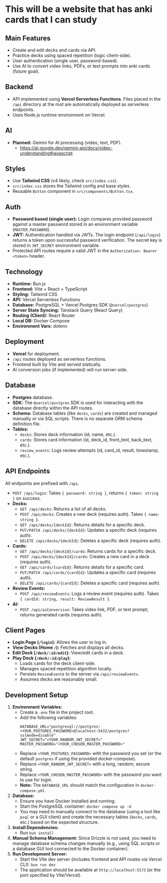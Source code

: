 # This will be a website that has anki cards that I can study

## Main Features

- Create and edit decks and cards via API.
- Practice decks using spaced repetition (logic client-side).
- User authentication (single user, password-based).
- Use AI to convert video links, PDFs, or text prompts into anki cards (future goal).

## Backend

- API implemented using **Vercel Serverless Functions**. Files placed in the `/api` directory at the root are automatically deployed as serverless endpoints.
- Uses Node.js runtime environment on Vercel.

## AI

- **Planned:** Gemini for AI processing (video, text, PDF).
  - <https://ai.google.dev/gemini-api/docs/video-understanding#javascript>

## Styles

- Use **Tailwind CSS** (v4 likely, check `src/index.css`).
- `src/index.css` stores the Tailwind config and base styles.
- Reusable `Button` component in `src/components/Button.tsx`.

## Auth

- **Password based (single user):** Login compares provided password against a master password stored in an environment variable (`MASTER_PASSWORD`).
- **JWT:** Authentication handled via JWTs. The login endpoint (`/api/login`) returns a token upon successful password verification. The secret key is stored in `JWT_SECRET` environment variable.
- Protected API routes require a valid JWT in the `Authorization: Bearer <token>` header.

## Technology

- **Runtime:** Bun.js
- **Frontend:** Vite + React + TypeScript
- **Styling:** Tailwind CSS
- **API:** Vercel Serverless Functions
- **Database:** PostgreSQL + Vercel Postgres SDK (`@vercel/postgres`)
- **Server State Syncing:** Tanstack Query (React Query)
- **Routing (Client):** React Router
- **Local DB:** Docker Compose
- **Environment Vars:** dotenv

## Deployment

- **Vercel** for deployment.
- `/api` routes deployed as serverless functions.
- Frontend built by Vite and served statically.
- AI conversion jobs (if implemented) will run server-side.

## Database

- **Postgres** database.
- **SDK:** The `@vercel/postgres` SDK is used for interacting with the database directly within the API routes.
- **Schema:** Database tables (like `decks`, `cards`) are created and managed manually or via SQL scripts. There is no separate ORM schema definition file.
- **Tables:**
  - `decks`: Stores deck information (id, name, etc.).
  - `cards`: Stores card information (id, deck_id, front_text, back_text, etc.).
  - `review_events`: Logs review attempts (id, card_id, result, timestamp, etc.).

## API Endpoints

All endpoints are prefixed with `/api`.

- `POST /api/login`: Takes `{ password: string }`, returns `{ token: string }` on success.
- **Decks:**
  - `GET /api/decks`: Returns a list of all decks.
  - `POST /api/decks`: Creates a new deck (requires auth). Takes `{ name: string }`.
  - `GET /api/decks/{deckId}`: Returns details for a specific deck.
  - `PUT/PATCH /api/decks/{deckId}`: Updates a specific deck (requires auth).
  - `DELETE /api/decks/{deckId}`: Deletes a specific deck (requires auth).
- **Cards:**
  - `GET /api/decks/{deckId}/cards`: Returns cards for a specific deck.
  - `POST /api/decks/{deckId}/cards`: Creates a new card in a deck (requires auth).
  - `GET /api/cards/{cardId}`: Returns details for a specific card.
  - `PUT/PATCH /api/cards/{cardId}`: Updates a specific card (requires auth).
  - `DELETE /api/cards/{cardId}`: Deletes a specific card (requires auth).
- **Review Events:**
  - `POST /api/reviewEvents`: Logs a review event (requires auth). Takes `{ cardId: string, result: ReviewResult }`.
- **AI:**
  - `POST /api/aiConversion`: Takes video link, PDF, or text prompt; returns generated cards (requires auth).

## Client Pages

- **Login Page (`/login`):** Allows the user to log in.
- **View Decks (Home `/`):** Fetches and displays all decks.
- **Edit Deck (`/deck/:id/edit`):** View/edit cards in a deck.
- **Play Deck (`/deck/:id/play`):**
  - Loads cards for the deck client-side.
  - Manages spaced repetition algorithm locally.
  - Persists `ReviewEvent`s to the server via `/api/reviewEvents`.
  - Assumes decks are reasonably small.

## Development Setup

1. **Environment Variables:**
    - Create a `.env` file in the project root.
    - Add the following variables:
      ```
      DATABASE_URL="postgresql://postgres:<YOUR_POSTGRES_PASSWORD>@localhost:5432/postgres?sslmode=disable"
      JWT_SECRET="<YOUR_RANDOM_JWT_SECRET>"
      MASTER_PASSWORD="<YOUR_CHOSEN_MASTER_PASSWORD>"
      ```
    - Replace `<YOUR_POSTGRES_PASSWORD>` with the password you set (or the default `postgres` if using the provided docker-compose).
    - Replace `<YOUR_RANDOM_JWT_SECRET>` with a long, random, secure string.
    - Replace `<YOUR_CHOSEN_MASTER_PASSWORD>` with the password you want to use for login.
    - **Note:** The `DATABASE_URL` should match the configuration in `docker-compose.yml`.
2. **Database:**
    - Ensure you have Docker installed and running.
    - Start the PostgreSQL container: `docker compose up -d`
    - You may need to manually connect to the database (using a tool like `psql` or a GUI client) and create the necessary tables (`decks`, `cards`, etc.) based on the expected structure.
3. **Install Dependencies:**
    - Run `bun install`
4. **Manual Schema Management:** Since Drizzle is not used, you need to manage database schema changes manually (e.g., using SQL scripts or a database GUI tool connected to the Docker container).
5. **Run Development Server:**
    - Start the Vite dev server (includes frontend and API routes via Vercel CLI): `bun run dev`
    - The application should be available at `http://localhost:5173` (or the port specified by Vite/Vercel).

